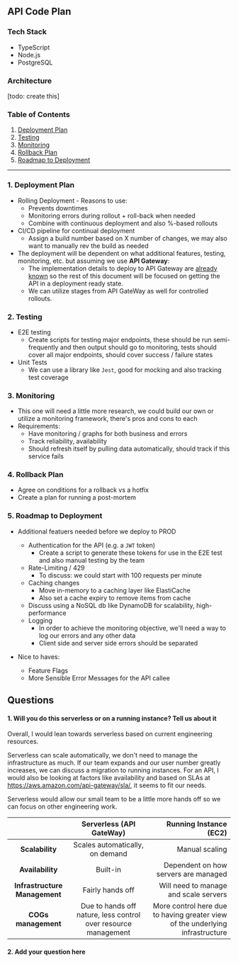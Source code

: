 ## API Code Plan

### Tech Stack
* TypeScript
* Node.js
* PostgreSQL

### Architecture

[todo: create this]

### Table of Contents
1. [Deployment Plan](#deployment-plan)
2. [Testing](#testing)
3. [Monitoring](#monitoring)
4. [Rollback Plan ](#rollback-plan)
5. [Roadmap to Deployment](#future-features)

<hr/>

### 1. Deployment Plan <a name="deployment-plan"></a>
- Rolling Deployment - Reasons to use:
  - Prevents downtimes
  - Monitoring errors during rollout + roll-back when needed
  - Combine with continuous deployment and also %-based rollouts
- CI/CD pipeline for continual deployment
  - Assign a build number based on X number of changes, we may also want to manually rev the build as needed
- The deployment will be dependent on what additional features, testing, monitoring, etc. but assuming we use **API Gateway**:
  - The implementation details to deploy to API Gateway are [already known](https://docs.aws.amazon.com/apigateway/latest/developerguide/getting-started-with-private-integration.html) so the rest of this document will be focused on getting the API in a deployment ready state.
  - We can utilize stages from API GateWay as well for controlled rollouts.

### 2. Testing <a name="testing"></a>
- E2E testing
  - Create scripts for testing major endpoints, these should be run semi-frequently and then output should go to monitoring, tests should cover all major endpoints, should cover success / failure states
- Unit Tests
  - We can use a library like `Jest`, good for mocking and also tracking test coverage

### 3. Monitoring <a name="monitoring"></a>
- This one will need a little more research, we could build our own or utilize a monitoring framework, there's pros and cons to each
- Requirements:
  - Have monitoring / graphs for both business and errors
  - Track reliability, availability
  - Should refresh itself by pulling data automatically, should track if this service fails

### 4. Rollback Plan <a name="rollback-plan"></a>
- Agree on conditions for a rollback vs a hotfix
- Create a plan for running a post-mortem

### 5. Roadmap to Deployment <a name="future-features"></a>
- Additional featuers needed before we deploy to PROD
  - Authentication for the API (e.g. a `JWT` token)
    - Create a script to generate these tokens for use in the E2E test and also manual testing by the team
  - Rate-Limiting / 429
    - To discuss: we could start with 100 requests per minute
  - Caching changes
    - Move in-memory to a caching layer like ElastiCache
    - Also set a cache expiry to remove items from cache
  - Discuss using a NoSQL db like DynamoDB for scalability, high-performance
  - Logging
    - In order to achieve the monitoring objective, we'll need a way to log our errors and any other data
    - Client side and server side errors should be separated

- Nice to haves:
  - Feature Flags
  - More Sensible Error Messages for the API callee

## Questions

#### 1. Will you do this serverless or on a running instance? Tell us about it

Overall, I would lean towards serverless based on current engineering resources.

Serverless can scale automatically, we don't need to manage the infrastructure as much. If our team expands and our user number greatly increases, we can discuss a migration to running instances. For an API, I would also be looking at factors like availability and based on SLAs at https://aws.amazon.com/api-gateway/sla/, it seems to fit our needs.

Serverless would allow our small team to be a little more hands off so we can focus on other engineering work.

|          | Serverless (API GateWay) | Running Instance (EC2) |
| :------: | :------: | ----: |
| **Scalability** | Scales automatically, on demand | Manual scaling |
| **Availability** | Built-in | Dependent on how servers are managed |
| **Infrastructure Management**  | Fairly hands off | Will need to manage and scale servers |
| **COGs management** | Due to hands off nature, less control over resource management | More control here due to having greater view of the underlying infrastructure |

#### 2. Add your question here

